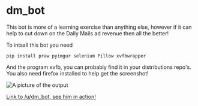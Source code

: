 dm_bot
======

This bot is more of a learning exercise than anything else, however if it can help to cut down on the Daily Mails ad revenue then all the better!

To intsall this bot you need

    pip install praw pyimgur selenium Pillow xvfbwrapper
    
And the program xvfb, you can probably find it in your distributions repo's. You also need firefox installed to help get the screenshot!

![A picture of the output](http://i.imgur.com/ZtaRxJj.png)

[Link to /u/dm_bot, see him in action!](http://www.reddit.com/user/dm_bot)
